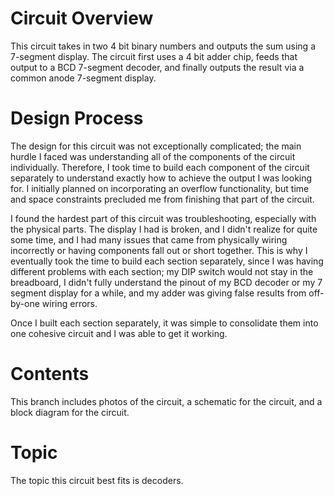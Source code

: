 # Circuit Overview
This circuit takes in two 4 bit binary numbers and outputs the sum using a 7-segment display. 
The circuit first uses a 4 bit adder chip, feeds that output to a BCD 7-segment decoder, and finally outputs the result via a common anode 7-segment display.

# Design Process
The design for this circuit was not exceptionally complicated; the main hurdle I faced was understanding all of the components of the circuit individually.
Therefore, I took time to build each component of the circuit separately to understand exactly how to achieve the output I was looking for.
I initially planned on incorporating an overflow functionality, but time and space constraints precluded me from finishing that part of the circuit.

I found the hardest part of this circuit was troubleshooting, especially with the physical parts. The display I had is broken, and I didn't realize for quite some time,
and I had many issues that came from physically wiring incorrectly or having components fall out or short together. This is why I eventually took the time to
build each section separately, since I was having different problems with each section; my DIP switch would not stay in the breadboard, I didn't fully understand the pinout of 
my BCD decoder or my 7 segment display for a while, and my adder was giving false results from off-by-one wiring errors.

Once I built each section separately, it was simple to consolidate them into one cohesive circuit and I was able to get it working.

# Contents
This branch includes photos of the circuit, a schematic for the circuit, and a block diagram for the circuit.

# Topic
The topic this circuit best fits is decoders.

